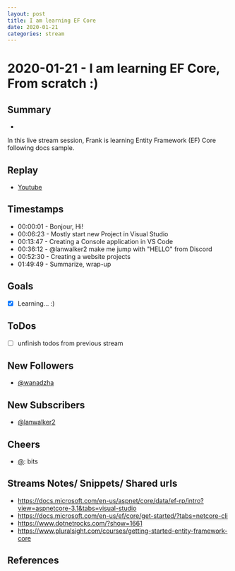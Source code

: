 ```yaml
---
layout: post
title: I am learning EF Core
date: 2020-01-21
categories: stream
---
```



# 2020-01-21 - I am learning EF Core, From scratch :)

## Summary
-

In this live stream session, Frank is learning Entity Framework (EF) Core following docs sample.

## Replay


- [Youtube](https://youtu.be/eefJC0flC5I)


## Timestamps


- 00:00:01 - Bonjour, Hi!
- 00:06:23 - Mostly start new Project in Visual Studio
- 00:13:47 - Creating a Console  application in VS Code
- 00:36:12 - @lanwalker2 make me jump with  "HELLO" from Discord
- 00:52:30 - Creating a website projects
- 01:49:49 - Summarize, wrap-up

Goals
-----

- [x] Learning... :)



ToDos
-----
- [ ] unfinish todos from previous stream


New Followers
-------------

- [@wanadzha](https://www.twitch.tv/wanadzha)


New Subscribers
---------------

- [@lanwalker2](https://www.twitch.tv/lanwalker2)



Cheers
------

- [@](https://www.twitch.tv/):  bits



Streams Notes/ Snippets/ Shared urls
-----------------------------------

- https://docs.microsoft.com/en-us/aspnet/core/data/ef-rp/intro?view=aspnetcore-3.1&tabs=visual-studio
- https://docs.microsoft.com/en-us/ef/core/get-started/?tabs=netcore-cli
- https://www.dotnetrocks.com/?show=1661
- https://www.pluralsight.com/courses/getting-started-entity-framework-core


References
----------


